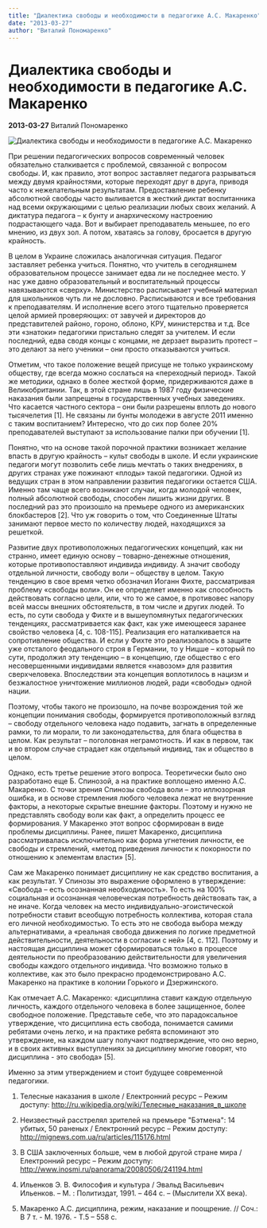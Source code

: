 ```yaml
---
title: "Диалектика свободы и необходимости в педагогике А.С. Макаренко"
date: "2013-03-27"
author: "Виталий Пономаренко"
---
```


# Диалектика свободы и необходимости в педагогике А.С. Макаренко

**2013-03-27** Виталий Пономаренко

![Диалектика свободы и необходимости в педагогике А.С. Макаренко](http://gnostika.ru/Data/Sites/2/media/old/files/2012%2F1%2Fdisciplina.jpg)

При решении педагогических вопросов современный человек обязательно сталкивается с проблемой, связанной с вопросом свободы. И, как правило, этот вопрос заставляет педагога разрываться между двумя крайностями, которые переходят друг в друга, приводя часто к нежелательным результатам. Предоставление ребенку абсолютной свободы часто выливается в жесткий диктат воспитанника над всеми окружающими с целью реализации любых своих желаний. А диктатура педагога – к бунту и анархическому настроению подрастающего чада. Вот и выбирает преподаватель меньшее, по его мнению, из двух зол. А потом, хватаясь за голову, бросается в другую крайность.

В целом в Украине сложилась аналогичная ситуация. Педагог заставляет ребенка учиться. Понятно, что учитель в сегодняшнем образовательном процессе занимает едва ли не последнее место. У нас уже давно образовательный и воспитательный процессы навязываются «сверху». Министерство расписывает учебный материал для школьников чуть ли не дословно. Расписываются и все требования к преподавателям. И исполнение всего этого тщательно проверяется целой армией проверяющих: от завучей и директоров до представителей районо, гороно, облоно, КРУ, министерства и т.д. Все эти «знатоки» педагогики пристально следят за учителем. И если последний, едва сводя концы с концами, не дерзает выразить протест – это делают за него ученики – они просто отказываются учиться.

Отметим, что такое положение вещей присуще не только украинскому обществу, где всегда можно сослаться на «переходный период». Такой же методики, однако в более жесткой форме, придерживаются даже в Великобритании. Так, в этой стране лишь в 1987 году физические наказания были запрещены в государственных учебных заведениях. Что касается частного сектора – они были разрешены вплоть до нового тысячелетия [1]. Не связаны ли бунты молодежи в августе 2011 именно с таким воспитанием? Интересно, что до сих пор более 20% преподавателей выступают за использование палки при обучении [1].

Понятно, что на основе такой порочной практики возникает желание впасть в другую крайность – культ свободы в школе. И если украинские педагоги могут позволить себе лишь мечтать о таких внедрениях, в других странах уже пожинают «плоды» такой педагогики. Одной из ведущих стран в этом направлении развития педагогики остается США. Именно там чаще всего возникают случаи, когда молодой человек, полный абсолютной свободы, способен лишить жизни других. В последний раз это произошло на премьере одного из американских блокбастеров [2]. Что уж говорить о том, что Соединенные Штаты занимают первое место по количеству людей, находящихся за решеткой.

Развитие двух противоположных педагогических концепций, как ни странно, имеет единую основу – товарно-денежные отношения, которые противопоставляют индивида индивиду. А значит свободу отдельной личности, свободу воли – обществу в целом. Такую тенденцию в свое время четко обозначил Иоганн Фихте, рассматривая проблему «свободы воли». Он ее определяет именно как способность действовать согласно цели, или, что то же самое, в противовес напору всей массы внешних обстоятельств, в том числе и других людей. То есть, по сути свобода у Фихте и в вышеупомянутых педагогических тенденциях, рассматривается как факт, как уже имеющееся заранее свойство человека [4, с. 108-115]. Реализация его наталкивается на сопротивление общества. И если у Фихте это реализовалось в защите уже отсталого феодального строя в Германии, то у Ницше – который по сути, продолжил эту тенденцию – в концепцию, где общество с его несовершенными индивидами является «навозом» для развития сверхчеловека. Впоследствии эта концепция воплотилось в нацизм и безжалостное уничтожение миллионов людей, ради «свободы» одной нации.

Поэтому, чтобы такого не произошло, на почве возрождения той же концепции понимания свободы, формируется противоположный взгляд – свободу отдельного человека надо подавить, загнать в определенные рамки, то ли морали, то ли законодательства, для блага общества в целом. Как результат – поголовная неграмотность. И как в первом, так и во втором случае страдает как отдельный индивид, так и общество в целом.

Однако, есть третье решение этого вопроса. Теоретически было оно разработано еще Б. Спинозой, а на практике воплощено именно А.С. Макаренко. С точки зрения Спинозы свобода воли – это иллюзорная ошибка, и в основе стремления любого человека лежат не внутренние факторы, а некоторые скрытые внешние факторы. Поэтому и нужно не представлять свободу воли как факт, а определить процесс ее формирования. У Макаренко этот вопрос сформирован в виде проблемы дисциплины. Ранее, пишет Макаренко, дисциплина рассматривалась исключительно как форма угнетения личности, ее свободы и стремлений, «метод приведения личности к покорности по отношению к элементам власти» [5].

Сам же Макаренко понимает дисциплину не как средство воспитания, а как результат. У Спинозы это выражение оформлено в утверждение: «Свобода – есть осознанная необходимость». То есть на 100% социальная и осознанная человеческая потребность действовать так, а не иначе. Когда человек на место индивидуально-эгоистической потребности ставит всеобщую потребность коллектива, которая стала его личной необходимостью. То есть это не свобода выбора между альтернативами, а «реальная свобода движения по логике предметной действительности, деятельности в согласии с ней» [4, с. 112]. Поэтому и настоящая дисциплина может сформироваться только в процессе деятельности по преобразованию действительности для увеличения свободы каждого отдельного индивида. Что возможно только в коллективе, как это было прекрасно продемонстрировано А.С. Макаренко на практике в колонии Горького и Дзержинского.

Как отмечает А.С. Макаренко: «дисциплина ставит каждую отдельную личность, каждого отдельного человека в более защищенное, более свободное положение. Представьте себе, что это парадоксальное утверждение, что дисциплина есть свобода, понимается самими ребятами очень легко, и на практике ребята вспоминают это утверждение, на каждом шагу получают подтверждение, что оно верно, и в своих активных выступлениях за дисциплину многие говорят, что дисциплина - это свобода» [5].

Именно за этим утверждением и стоит будущее современной педагогики.

1. Телесные наказания в школе / Електронний ресурс – Режим доступу: http://ru.wikipedia.org/wiki/Телесные_наказания_в_школе

2. Неизвестный расстрелял зрителей на премьере "Бэтмена": 14 убитых, 50 раненых / Електронний ресурс – Режим доступу: http://mignews.com.ua/ru/articles/115176.html

3. В США заключенных больше, чем в любой другой стране мира / Електронний ресурс – Режим доступу: http://www.inosmi.ru/panorama/20080506/241194.html

4. Ильенков Э. В. Философия и культура / Эвальд Васильевич Ильенков. – М. : Политиздат, 1991. – 464 с. – (Мыслители ХХ века).

5. Макаренко А.С. дисциплина, режим, наказание и поощрение. // Соч.: В 7 т. - М. 1976. - Т.5 – 558 с.